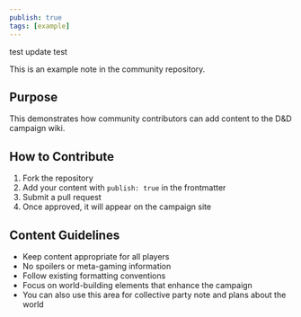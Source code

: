 ```yaml
---
publish: true
tags: [example]
---
```

test update test

This is an example note in the community repository. 

## Purpose

This demonstrates how community contributors can add content to the D&D campaign wiki.

## How to Contribute

1. Fork the repository
2. Add your content with `publish: true` in the frontmatter
3. Submit a pull request
4. Once approved, it will appear on the campaign site

## Content Guidelines

- Keep content appropriate for all players
- No spoilers or meta-gaming information  
- Follow existing formatting conventions
- Focus on world-building elements that enhance the campaign
- You can also use this area for collective party note and plans about the world